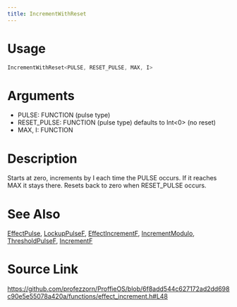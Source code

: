 ```yaml
---
title: IncrementWithReset
---
```


# Usage
```cpp
IncrementWithReset<PULSE, RESET_PULSE, MAX, I>
```

# Arguments
 * PULSE: FUNCTION (pulse type)
 * RESET_PULSE: FUNCTION (pulse type) defaults to Int<0> (no reset)
 * MAX, I: FUNCTION

# Description
Starts at zero, increments by I each time the PULSE occurs.
If it reaches MAX it stays there.
Resets back to zero when RESET_PULSE occurs.

# See Also
[EffectPulse](/config/functions/EffectPulse.html), [LockupPulseF](/config/functions/LockupPulseF.html), [EffectIncrementF](/config/functions/EffectIncrementF.html), [IncrementModulo](/config/functions/IncrementModulo.html), [ThresholdPulseF](/config/functions/ThresholdPulseF.html), [IncrementF](/config/functions/IncrementF.html)

# Source Link
https://github.com/profezzorn/ProffieOS/blob/6f8add544c627172ad2dd698c90e5e55078a420a/functions/effect_increment.h#L48
